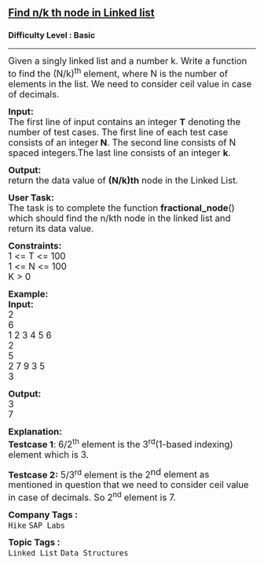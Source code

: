 <h2><a href="https://www.geeksforgeeks.org/problems/find-nk-th-node-in-linked-list/1?page=1&category=Linked%20List&difficulty=Basic&status=unsolved&sortBy=submissions">Find n/k th node in Linked list</a></h2><h3>Difficulty Level : Basic</h3><hr><div class="problems_problem_content__Xm_eO"><p><span style="font-size: 18px;">Given a singly linked list and a number k. Write a function to find the (N/k)<sup>th</sup> element, where N is the number of elements in the list. We need to consider ceil value in case of decimals.</span></p>
<p><span style="font-size: 18px;"><strong>Input:</strong><br>The first line of input contains an integer <strong>T</strong> denoting the number of test cases. The first line of each test case consists of an integer<strong> N</strong>. The second line consists of N spaced integers.The last line consists of an integer <strong>k</strong>.</span></p>
<p><span style="font-size: 18px;"><strong>Output:</strong><br>return the data value of <strong>(N/k)th</strong> node in the Linked List.</span></p>
<p><span style="font-size: 18px;"><strong>User Task:</strong><br>The task is to complete the function&nbsp;<strong>fractional_node</strong>() which should find the n/kth node in the linked list and return its data value.</span></p>
<p><span style="font-size: 18px;"><strong>Constraints:&nbsp;</strong><br>1 &lt;= T &lt;= 100<br>1 &lt;= N &lt;= 100<br>K &gt;&nbsp;0</span></p>
<p><span style="font-size: 18px;"><strong>Example:<br>Input:</strong><br>2<br>6<br>1 2 3 4 5 6<br>2<br>5<br>2 7 9 3 5<br>3</span></p>
<p><span style="font-size: 18px;"><strong>Output:</strong><br>3<br>7</span></p>
<p><span style="font-size: 18px;"><strong>Explanation:<br>Testcase 1</strong>: 6/2<sup>th</sup> element is the 3<sup>rd</sup>(1-based indexing) element which is 3.</span></p>
<p><span style="font-size: 18px;"><strong>Testcase 2:</strong>&nbsp;5/3</span><sup><span style="font-size: 15px;">rd</span></sup><span style="font-size: 18px;">&nbsp;element is the 2</span><sup style="font-size: 18px;">nd </sup><span style="font-size: 18px;">element as mentioned in question that we need to consider ceil value in case of decimals. So 2<sup>nd</sup> element is 7.</span></p></div><p><span style=font-size:18px><strong>Company Tags : </strong><br><code>Hike</code>&nbsp;<code>SAP Labs</code>&nbsp;<br><p><span style=font-size:18px><strong>Topic Tags : </strong><br><code>Linked List</code>&nbsp;<code>Data Structures</code>&nbsp;